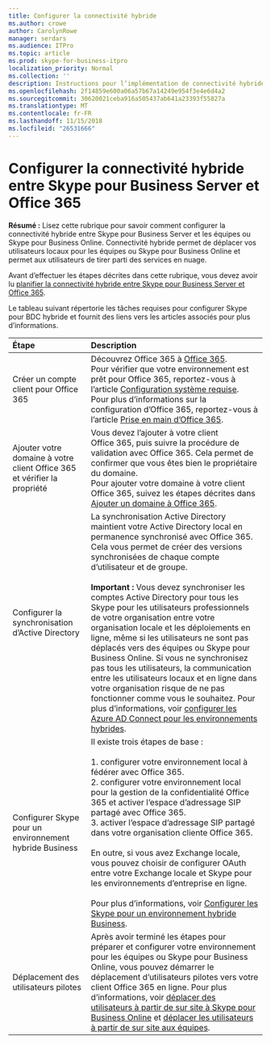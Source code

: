 ```yaml
---
title: Configurer la connectivité hybride
ms.author: crowe
author: CarolynRowe
manager: serdars
ms.audience: ITPro
ms.topic: article
ms.prod: skype-for-business-itpro
localization_priority: Normal
ms.collection: ''
description: Instructions pour l’implémentation de connectivité hybride entre Skype pour Business Server et Skype pour Business Online.
ms.openlocfilehash: 2f14859e600a06a57b67a14249e954f3e4e6d4a2
ms.sourcegitcommit: 30620021ceba916a505437ab641a23393f55827a
ms.translationtype: MT
ms.contentlocale: fr-FR
ms.lasthandoff: 11/15/2018
ms.locfileid: "26531666"
---
```

# <a name="configure-hybrid-connectivity-between-skype-for-business-server-and-office-365"></a>Configurer la connectivité hybride entre Skype pour Business Server et Office 365
 
**Résumé :** Lisez cette rubrique pour savoir comment configurer la connectivité hybride entre Skype pour Business Server et les équipes ou Skype pour Business Online.  Connectivité hybride permet de déplacer vos utilisateurs locaux pour les équipes ou Skype pour Business Online et permet aux utilisateurs de tirer parti des services en nuage.
  
Avant d’effectuer les étapes décrites dans cette rubrique, vous devez avoir lu [planifier la connectivité hybride entre Skype pour Business Server et Office 365](plan-hybrid-connectivity.md).
  
Le tableau suivant répertorie les tâches requises pour configurer Skype pour BDC hybride et fournit des liens vers les articles associés pour plus d’informations.
  
|**Étape**|**Description**|
|:-----|:-----|
|Créer un compte client pour Office 365   <br/> |Découvrez Office 365 à [Office 365](https://go.microsoft.com/fwlink/p/?LinkId=254980).  <br/> Pour vérifier que votre environnement est prêt pour Office 365, reportez-vous à l’article [Configuration système requise](https://products.office.com/en-US/office-system-requirements).  <br/> Pour plus d’informations sur la configuration d’Office 365, reportez-vous à l’article [Prise en main d’Office 365](https://go.microsoft.com/fwlink/p/?LinkId=254982).  <br/> |
|Ajouter votre domaine à votre client Office 365 et vérifier la propriété  <br/> | Vous devez l’ajouter à votre client Office 365, puis suivre la procédure de validation avec Office 365. Cela permet de confirmer que vous êtes bien le propriétaire du domaine. <br/> Pour ajouter votre domaine à votre client Office 365, suivez les étapes décrites dans [Ajouter un domaine à Office 365](https://support.office.com/en-us/article/add-a-domain-to-office-365-6383f56d-3d09-4dcb-9b41-b5f5a5efd611?ui=en-US&rs=en-US&ad=US).  <br/> |
|Configurer la synchronisation d’Active Directory  <br/> |La synchronisation Active Directory maintient votre Active Directory local en permanence synchronisé avec Office 365. Cela vous permet de créer des versions synchronisées de chaque compte d’utilisateur et de groupe.  <br/> <br> **Important :** Vous devez synchroniser les comptes Active Directory pour tous les Skype pour les utilisateurs professionnels de votre organisation entre votre organisation locale et les déploiements en ligne, même si les utilisateurs ne sont pas déplacés vers des équipes ou Skype pour Business Online. Si vous ne synchronisez pas tous les utilisateurs, la communication entre les utilisateurs locaux et en ligne dans votre organisation risque de ne pas fonctionner comme vous le souhaitez. Pour plus d’informations, voir [configurer les Azure AD Connect pour les environnements hybrides](configure-azure-ad-connect.md).         |
| Configurer Skype pour un environnement hybride Business | Il existe trois étapes de base : <br><br> 1. configurer votre environnement local à fédérer avec Office 365. <br> 2. configurer votre environnement local pour la gestion de la confidentialité Office 365 et activer l’espace d’adressage SIP partagé avec Office 365.<br> 3. activer l’espace d’adressage SIP partagé dans votre organisation cliente Office 365. <br><br> En outre, si vous avez Exchange locale, vous pouvez choisir de configurer OAuth entre votre Exchange locale et Skype pour les environnements d’entreprise en ligne. <br> <br>Pour plus d’informations, voir [Configurer les Skype pour un environnement hybride Business](configure-federation-with-skype-for-business-online.md).
|Déplacement des utilisateurs pilotes  <br/> |Après avoir terminé les étapes pour préparer et configurer votre environnement pour les équipes ou Skype pour Business Online, vous pouvez démarrer le déplacement d’utilisateurs pilotes vers votre client Office 365 en ligne. Pour plus d’informations, voir [déplacer des utilisateurs à partir de sur site à Skype pour Business Online](move-users-from-on-premises-to-skype-for-business-online.md) et [déplacer les utilisateurs à partir de sur site aux équipes](move-users-from-on-premises-to-Teams.md).  <br/> | 

  